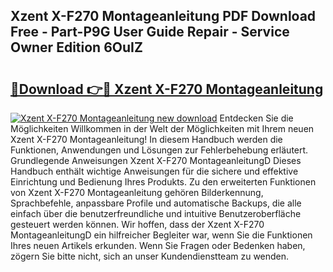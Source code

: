 ## Xzent X-F270 Montageanleitung PDF Download Free - Part-P9G User Guide Repair - Service Owner Edition 6OuIZ

# <h2><a href="http://df712u.blite.top/?on=Xzent+X-F270+Montageanleitung">🔗Download 👉🔴 Xzent X-F270 Montageanleitung</a></h2>

[![Xzent X-F270 Montageanleitung new download](https://i.imgur.com/lujVjoI.png)](http://df712u.blite.top/?on=Xzent+X-F270+Montageanleitung)
Entdecken Sie die Möglichkeiten Willkommen in der Welt der Möglichkeiten mit Ihrem neuen Xzent X-F270 Montageanleitung! In diesem Handbuch werden die Funktionen, Anwendungen und Lösungen zur Fehlerbehebung erläutert. Grundlegende Anweisungen Xzent X-F270 MontageanleitungD Dieses Handbuch enthält wichtige Anweisungen für die sichere und effektive Einrichtung und Bedienung Ihres Produkts. Zu den erweiterten Funktionen von Xzent X-F270 Montageanleitung gehören Bilderkennung, Sprachbefehle, anpassbare Profile und automatische Backups, die alle einfach über die benutzerfreundliche und intuitive Benutzeroberfläche gesteuert werden können. Wir hoffen, dass der Xzent X-F270 MontageanleitungD ein hilfreicher Begleiter war, wenn Sie die Funktionen Ihres neuen Artikels erkunden. Wenn Sie Fragen oder Bedenken haben, zögern Sie bitte nicht, sich an unser Kundendienstteam zu wenden.
